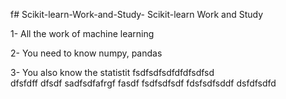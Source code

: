 f# Scikit-learn-Work-and-Study-
Scikit-learn Work and Study 

1- All the work of machine learning

2- You need to know numpy, pandas
        
3- You also know the statistit                   fsdfsdfsdfdfdfsdfsd             
dfsfdff
dfsdf
 sadfsdfafrgf
fasdf   fsdfsdfsdf
fdsfsdfsddf
              dsfdfsdfd

